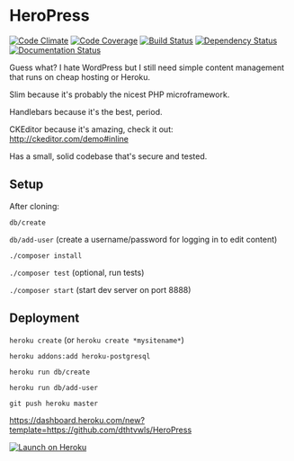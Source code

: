 # HeroPress

[![Code Climate](https://codeclimate.com/github/dthtvwls/HeroPress/badges/gpa.svg)](https://codeclimate.com/github/dthtvwls/HeroPress)
[![Code Coverage](https://scrutinizer-ci.com/g/dthtvwls/HeroPress/badges/coverage.png?b=master)](https://scrutinizer-ci.com/g/dthtvwls/HeroPress/?branch=master)
[![Build Status](https://travis-ci.org/dthtvwls/HeroPress.svg?branch=master)](https://travis-ci.org/dthtvwls/HeroPress)
[![Dependency Status](https://gemnasium.com/dthtvwls/HeroPress.svg)](https://gemnasium.com/dthtvwls/HeroPress)
[![Documentation Status](https://readthedocs.org/projects/heropress/badge/?version=latest)](https://readthedocs.org/projects/heropress/?badge=latest)

<!--
[![Scrutinizer Code Quality](https://scrutinizer-ci.com/g/dthtvwls/HeroPress/badges/quality-score.png?b=master)](https://scrutinizer-ci.com/g/dthtvwls/HeroPress/?branch=master)
[![Build Status](https://scrutinizer-ci.com/g/dthtvwls/HeroPress/badges/build.png?b=master)](https://scrutinizer-ci.com/g/dthtvwls/HeroPress/build-status/master)
[![Test Coverage](https://codeclimate.com/github/dthtvwls/HeroPress/badges/coverage.svg)](https://codeclimate.com/github/dthtvwls/HeroPress)
[![Coverage Status](https://coveralls.io/repos/dthtvwls/HeroPress/badge.svg)](https://coveralls.io/r/dthtvwls/HeroPress)
[![Dependency Status](https://www.versioneye.com/user/projects/54f767984f31083e1b0016cc/badge.svg?style=flat)](https://www.versioneye.com/user/projects/54f767984f31083e1b0016cc)
[![Average time to resolve an issue](http://isitmaintained.com/badge/resolution/dthtvwls/HeroPress.svg)](http://isitmaintained.com/project/dthtvwls/HeroPress "Average time to resolve an issue")
[![Percentage of issues still open](http://isitmaintained.com/badge/open/dthtvwls/HeroPress.svg)](http://isitmaintained.com/project/dthtvwls/HeroPress "Percentage of issues still open")
-->

Guess what? I hate WordPress but I still need simple content management that runs on cheap hosting or Heroku.

Slim because it's probably the nicest PHP microframework.

Handlebars because it's the best, period.

CKEditor because it's amazing, check it out: http://ckeditor.com/demo#inline

Has a small, solid codebase that's secure and tested.

## Setup

After cloning:

`db/create`

`db/add-user` (create a username/password for logging in to edit content)

`./composer install`

`./composer test` (optional, run tests)

`./composer start` (start dev server on port 8888)

## Deployment

`heroku create` (or `heroku create *mysitename*`)

`heroku addons:add heroku-postgresql`

`heroku run db/create`

`heroku run db/add-user`

`git push heroku master`

https://dashboard.heroku.com/new?template=https://github.com/dthtvwls/HeroPress

[![Launch on Heroku](https://www.herokucdn.com/deploy/button.svg)](https://heroku.com/deploy)
